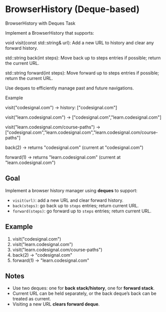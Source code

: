 # BrowserHistory (Deque-based)

BrowserHistory with Deques
Task

Implement a BrowserHistory that supports:

void visit(const std::string& url): Add a new URL to history and clear any forward history.

std::string back(int steps): Move back up to steps entries if possible; return the current URL.

std::string forward(int steps): Move forward up to steps entries if possible; return the current URL.

Use deques to efficiently manage past and future navigations.

Example

visit("codesignal.com") → history: ["codesignal.com"]

visit("learn.codesignal.com") → ["codesignal.com","learn.codesignal.com"]

visit("learn.codesignal.com/course-paths") → ["codesignal.com","learn.codesignal.com","learn.codesignal.com/course-paths"]

back(2) → returns "codesignal.com" (current at "codesignal.com")

forward(1) → returns "learn.codesignal.com" (current at "learn.codesignal.com")

## Goal
Implement a browser history manager using **deques** to support:
- `visit(url)`: add a new URL and clear forward history.
- `back(steps)`: go back up to `steps` entries; return current URL.
- `forward(steps)`: go forward up to `steps` entries; return current URL.

## Example
1. visit("codesignal.com")
2. visit("learn.codesignal.com")
3. visit("learn.codesignal.com/course-paths")
4. back(2)      -> "codesignal.com"
5. forward(1)   -> "learn.codesignal.com"

## Notes
- Use two deques: one for **back stack/history**, one for **forward stack**.
- Current URL can be held separately, or the back deque’s back can be treated as current.
- Visiting a new URL **clears forward deque**.
